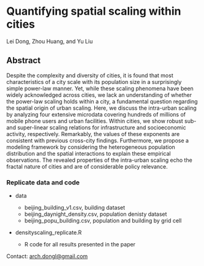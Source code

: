 # Quantifying spatial scaling within cities

Lei Dong, Zhou Huang, and Yu Liu

## Abstract

Despite the complexity and diversity of cities, it is found that most characteristics of a city scale with its population size in a surprisingly simple power-law manner. Yet, while these scaling phenomena have been widely acknowledged across cities, we lack an understanding of whether the power-law scaling holds within a city, a fundamental question regarding the spatial origin of urban scaling. Here, we discuss the intra-urban scaling by analyzing four extensive microdata covering hundreds of millions of mobile phone users and urban facilities. Within cities, we show robust sub- and super-linear scaling relations for infrastructure and socioeconomic activity, respectively. Remarkably, the values of these exponents are consistent with previous cross-city findings. Furthermore, we propose a modeling framework by considering the heterogeneous population distribution and the spatial interactions to explain these empirical observations. The revealed properties of the intra-urban scaling echo the fractal nature of cities and are of considerable policy relevance.

### Replicate data and code

- data
    * beijing_building_v1.csv, building dataset
    * beijing_daynight_density.csv, population denisty dataset
    * beijing_popu_building.csv, population and building by grid cell
    
- densityscaling_replicate.R
    * R code for all results presented in the paper
    
    
Contact: arch.dongl@gmail.com
